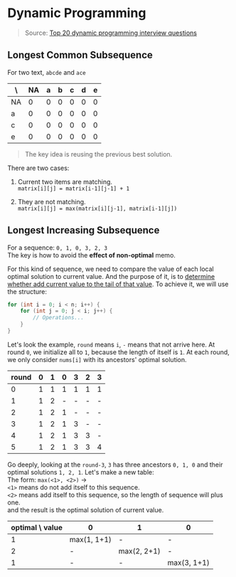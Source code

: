 # Dynamic Programming

> Source: [Top 20 dynamic programming interview questions](https://www.geeksforgeeks.org/top-20-dynamic-programming-interview-questions/)

## Longest Common Subsequence

For two text, `abcde` and `ace`

| \ |NA|a|b|c|d|e|
|---|---|---|---|---|---|---|
|NA|0|0|0|0|0|0|
|a|0|0|0|0|0|0|
|c|0|0|0|0|0|0|
|e|0|0|0|0|0|0|

> The key idea is reusing the previous best solution.

There are two cases:

1. Current two items are matching.<br>
`matrix[i][j] = matrix[i-1][j-1] + 1`

2. They are not matching.<br>
`matrix[i][j] = max(matrix[i][j-1], matrix[i-1][j])`

## Longest Increasing Subsequence

For a sequence: `0, 1, 0, 3, 2, 3`<br>
The key is how to avoid the **effect of non-optimal** memo.

For this kind of sequence, we need to compare the value of each local optimal solution to current value. And the purpose of it, is to <u>determine whether add current value to the tail of that value</u>. To achieve it, we will use the structure:
```c++
for (int i = 0; i < n; i++) {
    for (int j = 0; j < i; j++) {
        // Operations...
    }
}
```
Let's look the example, `round` means `i`, `-` means that not arrive here. At round `0`, we initialize all to `1`, because the length of itself is `1`. At each round, we only consider `nums[i]` with its ancestors' optimal solution.

round|0|1|0|3|2|3
|---|---|---|---|---|---|---|
0|1|1|1|1|1|1
1|1|2|-|-|-|-
2|1|2|1|-|-|-
3|1|2|1|3|-|-
4|1|2|1|3|3|-
5|1|2|1|3|3|4

Go deeply, looking at the `round-3`, `3` has three ancestors `0, 1, 0` and their optimal solutions `1, 2, 1`. Let's make a new table:<br>
The form: `max(<1>, <2>)` -><br>
`<1>` means do not add itself to this sequence.<br>
`<2>` means add itself to this sequence, so the length of sequence will plus one.<br>
and the result is the optimal solution of current value.

 optimal \ value |0|1|0
---|---|---|---
1|max(1, 1+1)|-|-
2|-|max(2, 2+1)|-
1|-|-|max(3, 1+1)